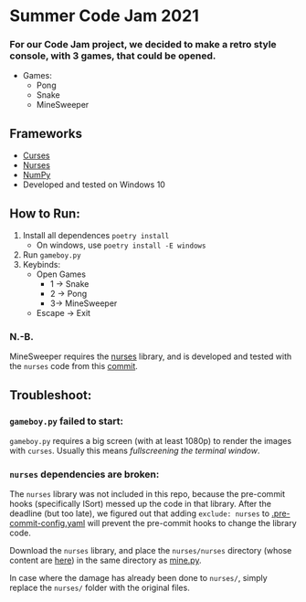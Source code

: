 # Summer Code Jam 2021

### For our Code Jam project, we decided to make a retro style console, with 3 games, that could be opened.
* Games:
    * Pong
    * Snake
    * MineSweeper

## Frameworks
- [Curses](https://pypi.org/project/windows-curses/)
- [Nurses](https://github.com/salt-die/nurses)
- [NumPy](https://pypi.org/project/numpy/)
- Developed and tested on Windows 10

## How to Run:
 1) Install all dependences `poetry install`
    - On windows, use `poetry install -E windows`
 2) Run `gameboy.py`
 3) Keybinds:
    * Open Games
        * 1 -> Snake
        * 2 -> Pong
        * 3-> MineSweeper
    * Escape -> Exit
### N.-B.
MineSweeper requires the [nurses](https://github.com/salt-die/nurses) library, and is developed and tested with the `nurses` code from this [commit](https://github.com/salt-die/nurses/commit/7090280fd48e3b9503f96b3b30b45d12fc6f4033).

## Troubleshoot:
### `gameboy.py` failed to start:
`gameboy.py` requires a big screen (with at least 1080p) to render the images with `curses`. Usually this means *fullscreening the terminal window*.

### `nurses` dependencies are broken:
The `nurses` library was not included in this repo, because the pre-commit hooks (specifically ISort) messed up the code in that library. After the deadline (but too late), we figured out that adding `exclude: nurses` to [.pre-commit-config.yaml](.pre-commit-config.yaml) will prevent the pre-commit hooks to change the library code.

Download the `nurses` library, and place the `nurses/nurses` directory (whose content are [here](https://github.com/salt-die/nurses/tree/master/nurses)) in the same directory as [mine.py](mine.py).

In case where the damage has already been done to `nurses/`, simply replace the `nurses/` folder with the original files.
